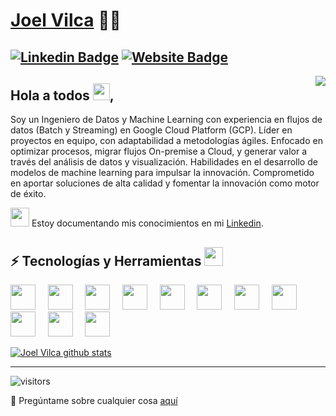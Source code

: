 # [Joel Vilca](https://www.linkedin.com/in/joelvilcat/) 👨‍💻
[![Linkedin Badge](https://img.shields.io/badge/-vilcajoel-blue?style=flat-square&logo=Linkedin&logoColor=white&link=https://www.linkedin.com/in/joelvilca/)](https://www.linkedin.com/in/joelvilcat/)
[![Website Badge](https://img.shields.io/website?color=0ab9e6&style=flat-square&up_message=vilcajoel.com.pe&url=http%3A%2F%2Fadarshaacharya.com.np%2F)](https://medium.com/@joelvilcat)
---
<img align="right" src="https://raw.githubusercontent.com/vilcajoel/vilcajoel/master/assets/octocat-anime.gif"/>

## Hola a todos <img src="https://raw.githubusercontent.com/vilcajoel/vilcajoel/master/assets/wave.gif" width="27px">,
Soy un Ingeniero de Datos y Machine Learning con experiencia en flujos de datos (Batch y Streaming) en Google Cloud Platform (GCP). Líder en proyectos en equipo, con adaptabilidad a metodologías ágiles. Enfocado en optimizar procesos, migrar flujos On-premise a Cloud, y generar valor a través del análisis de datos y visualización. Habilidades en el desarrollo de modelos de machine learning para impulsar la innovación. Comprometido en aportar soluciones de alta calidad y fomentar la innovación como motor de éxito.  

 <img src="https://raw.githubusercontent.com/vilcajoel/vilcajoel/master/assets/developer.gif" width="30px"> Estoy documentando mis conocimientos en mi [Linkedin](https://www.linkedin.com/in/joelvilcat/).

## ⚡ Tecnologías y Herramientas <img src="https://media.giphy.com/media/WUlplcMpOCEmTGBtBW/giphy.gif" width="30">
<img height="40" src="https://www.vectorlogo.zone/logos/google_cloud/google_cloud-icon.svg"> &nbsp; &nbsp;
<img height="40" src="https://icon.icepanel.io/GCP/svg/BigQuery.svg"> &nbsp; &nbsp;
<img height="40" src="https://icon.icepanel.io/GCP/svg/Cloud-Functions.svg"> &nbsp; &nbsp;
<img height="40" src="https://icon.icepanel.io/GCP/svg/Cloud-SQL.svg"> &nbsp; &nbsp;
<img height="40" src="https://icon.icepanel.io/GCP/svg/Cloud-Storage.svg"> &nbsp; &nbsp;
<img height="40" src="https://icon.icepanel.io/GCP/svg/Cloud-Scheduler.svg"> &nbsp; &nbsp;
<img height="40" src="https://icon.icepanel.io/GCP/svg/Identity-And-Access-Management.svg"> &nbsp; &nbsp;
<img height="40" src="https://icon.icepanel.io/GCP/svg/Dataflow.svg"> &nbsp; &nbsp;
<img height="40" src="https://icon.icepanel.io/GCP/svg/Dataprep.svg"> &nbsp; &nbsp;
<img height="40" src="https://icon.icepanel.io/GCP/svg/Datastream.svg"> &nbsp; &nbsp;
<img height="40" src="https://icon.icepanel.io/GCP/svg/Workflows.svg"> &nbsp; &nbsp;
<br/>


[![Joel Vilca github stats](https://github-readme-stats.vercel.app/api?username=joelvilcat&show_icons=true&title_color=EA4335&text_color=4285F4&icon_color=34A853&bg_color=FFFFFF&ring_color=FBBC04)](https://github.com/anuraghazra/github-readme-stats)

---

![visitors](https://visitor-badge.laobi.icu/badge?page_id=joelvilcat.joelvilcat&title=Visitas%20perfil) 

 💬 Pregúntame sobre cualquier cosa [aquí](https://github.com/joelvilcat/joelvilcat/issues)
